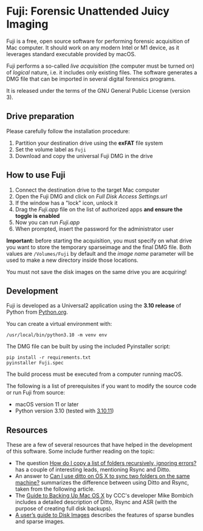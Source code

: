 # Fuji: Forensic Unattended Juicy Imaging

Fuji is a free, open source software for performing forensic acquisition of Mac
computer. It should work on any modern Intel or M1 device, as it leverages
standard executable provided by macOS.

Fuji performs a so-called *live acquisition* (the computer must be turned on) of
*logical* nature, i.e. it includes only existing files. The software generates a
DMG file that can be imported in several digital forensics programs.

It is released under the terms of the GNU General Public License (version 3).


## Drive preparation

Please carefully follow the installation procedure:

1. Partition your destination drive using the **exFAT** file system
2. Set the volume label as `Fuji`
3. Download and copy the universal Fuji DMG in the drive


## How to use Fuji

1. Connect the destination drive to the target Mac computer
2. Open the Fuji DMG and click on _Full Disk Access Settings.url_
3. If the window has a "lock" icon, unlock it
4. Drag the _Fuji.app_ file on the list of authorized apps **and ensure the
   toggle is enabled**
5. Now you can run _Fuji.app_
6. When prompted, insert the password for the administrator user

**Important:** before starting the acquisition, you must specify on what drive
you want to store the temporary sparseimage and the final DMG file. Both values
are `/Volumes/Fuji` by default and the _image name_ parameter will be used to
make a new directory inside those locations.

You must not save the disk images on the same drive you are acquiring!


## Development

Fuji is developed as a Universal2 application using the **3.10 release** of
Python from [Python.org][python].

You can create a virtual environment with:

    /usr/local/bin/python3.10 -m venv env

The DMG file can be built by using the included Pyinstaller script:

    pip install -r requirements.txt
    pyinstaller Fuji.spec

The build process must be executed from a computer running macOS.

The following is a list of prerequisites if you want to modify the source code
or run Fuji from source:

- macOS version 11 or later
- Python version 3.10 (tested with [3.10.11][python310])


## Resources

These are a few of several resources that have helped in the development of this
software. Some include further reading on the topic:

- The question [How do I copy a list of folders recursively, ignoring
  errors?][superuser_question] has a couple of interesting leads, mentioning
  Rsync and Ditto.
- An answer to [Can I use ditto on OS X to sync two folders on the same
  machine?][superuser_answer] summarizes the difference between using Ditto and
  Rsync, taken from the following article.
- The [Guide to Backing Up Mac OS X][bombich_guide] by CCC's developer Mike
  Bombich includes a detailed description of Ditto, Rsync and ASR (with the
  purpose of creating full disk backups).
- [A user’s guide to Disk Images][disk_images] describes the features of sparse
  bundles and sparse images.


[python]: https://python.org
[python310]: https://www.python.org/downloads/release/python-31011/
[superuser_question]: https://superuser.com/q/91556/278831
[superuser_answer]: https://superuser.com/a/92142/278831
[bombich_guide]: https://web.archive.org/web/20100107194426/http://www.bombich.com/mactips/image.html
[disk_images]: https://eclecticlight.co/2022/07/11/a-users-guide-to-disk-images/
